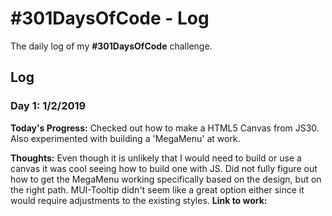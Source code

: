 # #301DaysOfCode - Log
The daily log of my **#301DaysOfCode** challenge.

## Log

### Day 1: 1/2/2019

**Today's Progress:**
Checked out how to make a HTML5 Canvas from JS30. Also experimented with building a 'MegaMenu' at work.

**Thoughts:**
Even though it is unlikely that I would need to build or use a canvas it was cool seeing how to build one with JS.
Did not fully figure out how to get the MegaMenu working specifically based on the design, but on the right path.  MUI-Tooltip didn't seem like a great option either
since it would require adjustments to the existing styles.
**Link to work:**
